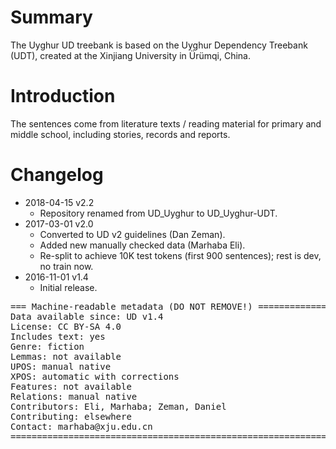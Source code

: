 # Summary

The Uyghur UD treebank is based on the Uyghur Dependency Treebank (UDT),
created at the Xinjiang University in Ürümqi, China.


# Introduction

The sentences come from literature texts / reading material for primary and
middle school, including stories, records and reports.


# Changelog

* 2018-04-15 v2.2
  * Repository renamed from UD_Uyghur to UD_Uyghur-UDT.
* 2017-03-01 v2.0
  * Converted to UD v2 guidelines (Dan Zeman).
  * Added new manually checked data (Marhaba Eli).
  * Re-split to achieve 10K test tokens (first 900 sentences); rest is dev, no train now.
* 2016-11-01 v1.4
  * Initial release.



<pre>
=== Machine-readable metadata (DO NOT REMOVE!) ================================
Data available since: UD v1.4
License: CC BY-SA 4.0
Includes text: yes
Genre: fiction
Lemmas: not available
UPOS: manual native
XPOS: automatic with corrections
Features: not available
Relations: manual native
Contributors: Eli, Marhaba; Zeman, Daniel
Contributing: elsewhere
Contact: marhaba@xju.edu.cn
===============================================================================
</pre>
